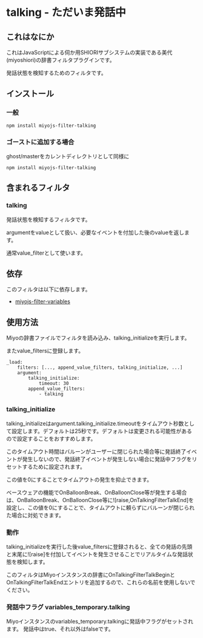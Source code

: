 talking - ただいま発話中
========================================

これはなにか
----------------------------------------

これはJavaScriptによる伺か用SHIORIサブシステムの実装である美代(miyoshiori)の辞書フィルタプラグインです。

発話状態を検知するためのフィルタです。

インストール
----------------------------------------

### 一般

    npm install miyojs-filter-talking

### ゴーストに追加する場合

ghost/masterをカレントディレクトリとして同様に

    npm install miyojs-filter-talking

含まれるフィルタ
----------------------------------------

### talking

発話状態を検知するフィルタです。

argumentをvalueとして扱い、必要なイベントを付加した後のvalueを返します。

通常value_filterとして使います。

依存
----------------------------------------

このフィルタは以下に依存します。

- [miyojs-filter-variables](https://github.com/Narazaka/miyojs-filter-variables.git)

使用方法
----------------------------------------

Miyoの辞書ファイルでフィルタを読み込み、talking_initializeを実行します。

またvalue_filtersに登録します。

    _load:
    	filters: [..., append_value_filters, talking_initialize, ...]
    	argument:
    		talking_initialize:
    			timeout: 30
    		append_value_filters:
    			- talking

### talking_initialize

talking_initializeはargument.talking_initialize.timeoutをタイムアウト秒数として設定します。デフォルトは25秒です。デフォルトは変更される可能性があるので設定することをおすすめします。

このタイムアウト時間はバルーンがユーザーに閉じられた場合等に発話終了イベントが発生しないので、発話終了イベントが発生しない場合に発話中フラグをリセットするために設定されます。

この値を0にすることでタイムアウトの発生を抑止できます。

ベースウェアの機能でOnBalloonBreak、OnBalloonClose等が発生する場合は、OnBalloonBreak、OnBalloonClose等に\![raise,OnTalkingFilterTalkEnd]を設定し、この値を0にすることで、タイムアウトに頼らずにバルーンが閉じられた場合に対処できます。

### 動作

talking_initializeを実行した後value_filtersに登録されると、全ての発話の先頭と末尾に\![raise]を付加してイベントを発生させることでリアルタイムな発話状態を検知します。

このフィルタはMiyoインスタンスの辞書にOnTalkingFilterTalkBeginとOnTalkingFilterTalkEndエントリを追加するので、これらの名前を使用しないでください。

### 発話中フラグ variables_temporary.talking

Miyoインスタンスのvariables_temporary.talkingに発話中フラグがセットされます。
発話中はtrue、それ以外はfalseです。
